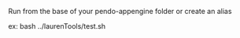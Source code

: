 Run from the base of your pendo-appengine folder or create an alias

ex: bash ../laurenTools/test.sh
